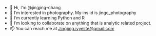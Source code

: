 - 👋 Hi, I’m @jingjing-chang
- 👀 I’m interested in photography. My ins id is jingc_photography
- 🌱 I’m currently learning Python and R
- 💞️ I’m looking to collaborate on anything that is analytic related project. 
- 📫 You can reach me at Jingjing.ivyelite@gmail.com

<!---
jingjing-chang/jingjing-chang is a ✨ special ✨ repository because its `README.md` (this file) appears on your GitHub profile.
You can click the Preview link to take a look at your changes.
--->
